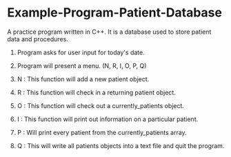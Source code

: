 # Example-Program-Patient-Database

A practice program written in C++.  It is a database used to store patient data and procedures.

1) Program asks for user input for today's date.

2) Program will present a menu. (N, R, I, O, P, Q)

3) N : This function will add a new patient object.
	   
4) R : This function will check in a returning patient object.
	   
5) O : This function will check out a currently_patients object.
	   
6) I : This function will print out information on a particular patient.

7) P : Will print every patient from the currently_patients array.

8) Q : This will write all patients objects into a text file and quit the program.
